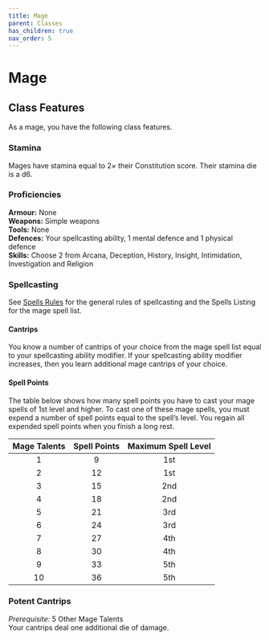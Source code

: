 ```yaml
---
title: Mage
parent: Classes
has_children: true
nav_order: 5
---
```


# Mage

## Class Features
As a mage, you have the following class features.

### Stamina
Mages have stamina equal to 2× their Constitution score. Their stamina die is a d6.

### Proficiencies
**Armour:** None<br>
**Weapons:** Simple weapons<br>
**Tools:** None<br>
**Defences:** Your spellcasting ability, 1 mental defence and 1 physical defence<br>
**Skills:** Choose 2 from Arcana, Deception, History, Insight, Intimidation, Investigation and Religion

### Spellcasting
See [Spells Rules](https://stormchaserroleplaying.com/stormchaserRPG/Spellcasting/) for the general rules of spellcasting and the Spells Listing for the mage spell list.

#### Cantrips
You know a number of cantrips of your choice from the mage spell list equal to your spellcasting ability modifier. If your spellcasting ability modifier increases, then you learn additional mage cantrips of your choice.

#### Spell Points
The table below shows how many spell points you have to cast your mage spells of 1st level and higher. To cast one of these mage spells, you must expend a number of spell points equal to the spell’s level. You regain all expended spell points when you finish a long rest.

| Mage Talents | Spell Points | Maximum Spell Level |
|:------------:|:------------:|:-------------------:|
| 1 | 9 | 1st |
| 2 | 12 | 1st |
| 3 | 15 | 2nd |
| 4 | 18 | 2nd |
| 5 | 21 | 3rd |
| 6 | 24 | 3rd |
| 7 | 27 | 4th |
| 8 | 30 | 4th |
| 9 | 33 | 5th |
| 10 | 36 | 5th |

### Potent Cantrips
*Prerequisite:* 5 Other Mage Talents<br>
Your cantrips deal one additional die of damage.